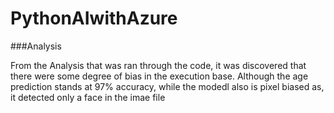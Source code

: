 # PythonAIwithAzure

###Analysis

From the Analysis that was ran through the code, it was discovered that there were some degree of bias in the execution base. Although the age prediction stands at 97% accuracy, while the modedl also is pixel biased as, it detected only a face in the imae file
